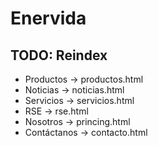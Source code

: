 # Enervida

## TODO: Reindex

* Productos -> productos.html
* Noticias -> noticias.html
* Servicios -> servicios.html
* RSE -> rse.html
* Nosotros -> princing.html
* Contáctanos -> contacto.html
